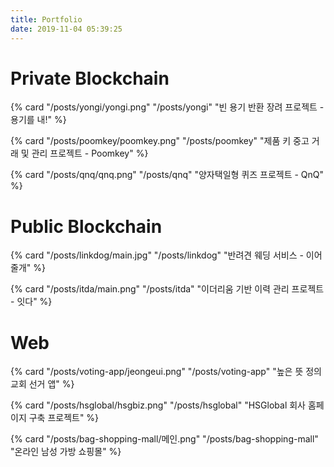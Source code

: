 ```yaml
---
title: Portfolio
date: 2019-11-04 05:39:25
---
```


# Private Blockchain
{% card "/posts/yongi/yongi.png" "/posts/yongi" "빈 용기 반환 장려 프로젝트 - 용기를 내!" %}

{% card "/posts/poomkey/poomkey.png" "/posts/poomkey" "제품 키 중고 거래 및 관리 프로젝트 - Poomkey" %}

{% card "/posts/qnq/qnq.png" "/posts/qnq" "양자택일형 퀴즈 프로젝트 - QnQ" %}

# Public Blockchain
{% card "/posts/linkdog/main.jpg" "/posts/linkdog" "반려견 웨딩 서비스 - 이어줄개" %}

{% card "/posts/itda/main.png" "/posts/itda" "이더리움 기반 이력 관리 프로젝트 - 잇다" %}

# Web
{% card "/posts/voting-app/jeongeui.png" "/posts/voting-app" "높은 뜻 정의교회 선거 앱" %}

{% card "/posts/hsglobal/hsgbiz.png" "/posts/hsglobal" "HSGlobal 회사 홈페이지 구축 프로젝트" %}

{% card "/posts/bag-shopping-mall/메인.png" "/posts/bag-shopping-mall" "온라인 남성 가방 쇼핑몰" %}